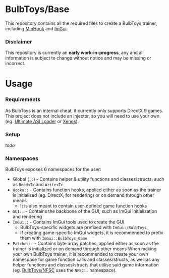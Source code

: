 # BulbToys/Base
This repository contains all the required files to create a BulbToys trainer, including [MinHook](https://github.com/TsudaKageyu/minhook) and [ImGui](https://github.com/ocornut/imgui).

### Disclaimer
This repository is currently an **early work-in-progress**, any and all information is subject to change without notice and may be missing or incorrect.

# Usage
### Requirements
As BulbToys is an internal cheat, it currently only supports DirectX 9 games. This project does not include an injector, so you will need to use your own (eg. [Ultimate ASI Loader](https://github.com/ThirteenAG/Ultimate-ASI-Loader) or [Xenos](https://github.com/DarthTon/Xenos)).

### Setup
*todo*

### Namespaces
BulbToys exposes 6 namespaces for the user:
- Global (`::`) - Contains helper & utility functions and classes/structs, such as `Read<T>` and `Write<T>`
- `Hooks::` - Contains function hooks, applied either as soon as the trainer is initialized (eg. DirectX, for rendering) or on demand through other means
  - It is also meant to contain user-defined game function hooks
- `GUI::` - Contains the backbone of the GUI, such as ImGui initialization and rendering
- `ImGui::` - Contains ImGui tools used to create the GUI
  - BulbToys-specific widgets are prefixed with `ImGui::BulbToys_`
  - If creating game-specific ImGui widgets, it is recommended to prefix them with `ImGui::BulbToys_Game`
- `Patches::` - Contains byte array patches, applied either as soon as the trainer is initialized or on demand through other means
When making your own BulbToys trainer, it is recommended to create your own namespace for game function calls and classes/structs, as well as any helper functions and classes/structs that utilise said game information (eg. [BulbToys/NFSC](https://github.com/BulbToys/NFSC) uses the `NFSC::` namespace).